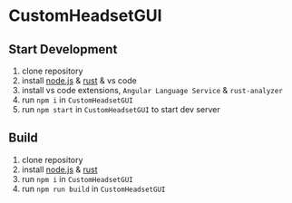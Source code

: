 # CustomHeadsetGUI

## Start Development
1. clone repository
2. install [node.js](https://nodejs.org/) & [rust](https://www.rust-lang.org/tools/install) & vs code
3. install vs code extensions, `Angular Language Service` & `rust-analyzer`
4. run `npm i` in `CustomHeadsetGUI`
5. run `npm start` in `CustomHeadsetGUI` to start dev server

## Build
1. clone repository
2. install [node.js](https://nodejs.org/) & [rust](https://www.rust-lang.org/tools/install)
3. run `npm i` in `CustomHeadsetGUI`
4. run `npm run build` in `CustomHeadsetGUI`

